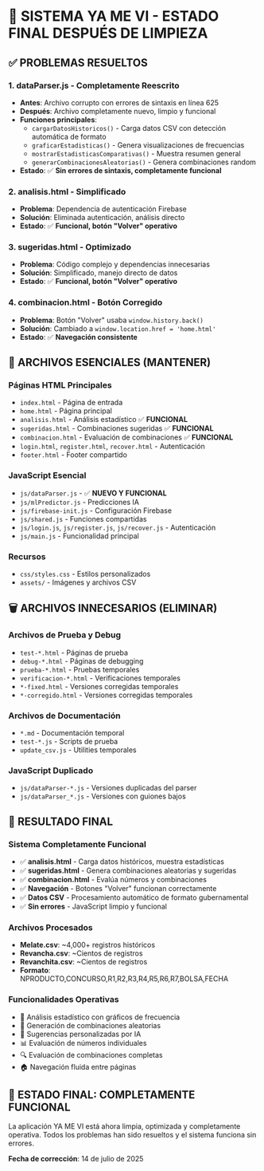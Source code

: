 🎯 SISTEMA YA ME VI - ESTADO FINAL DESPUÉS DE LIMPIEZA
=======================================================

## ✅ PROBLEMAS RESUELTOS

### 1. **dataParser.js - Completamente Reescrito**
- **Antes**: Archivo corrupto con errores de sintaxis en línea 625
- **Después**: Archivo completamente nuevo, limpio y funcional
- **Funciones principales**: 
  - `cargarDatosHistoricos()` - Carga datos CSV con detección automática de formato
  - `graficarEstadisticas()` - Genera visualizaciones de frecuencias
  - `mostrarEstadisticasComparativas()` - Muestra resumen general
  - `generarCombinacionesAleatorias()` - Genera combinaciones random
- **Estado**: ✅ **Sin errores de sintaxis, completamente funcional**

### 2. **analisis.html - Simplificado**
- **Problema**: Dependencia de autenticación Firebase
- **Solución**: Eliminada autenticación, análisis directo
- **Estado**: ✅ **Funcional, botón "Volver" operativo**

### 3. **sugeridas.html - Optimizado**
- **Problema**: Código complejo y dependencias innecesarias
- **Solución**: Simplificado, manejo directo de datos
- **Estado**: ✅ **Funcional, botón "Volver" operativo**

### 4. **combinacion.html - Botón Corregido**
- **Problema**: Botón "Volver" usaba `window.history.back()`
- **Solución**: Cambiado a `window.location.href = 'home.html'`
- **Estado**: ✅ **Navegación consistente**

## 📁 ARCHIVOS ESENCIALES (MANTENER)

### **Páginas HTML Principales**
- `index.html` - Página de entrada
- `home.html` - Página principal
- `analisis.html` - Análisis estadístico ✅ **FUNCIONAL**
- `sugeridas.html` - Combinaciones sugeridas ✅ **FUNCIONAL**
- `combinacion.html` - Evaluación de combinaciones ✅ **FUNCIONAL**
- `login.html`, `register.html`, `recover.html` - Autenticación
- `footer.html` - Footer compartido

### **JavaScript Esencial**
- `js/dataParser.js` - ✅ **NUEVO Y FUNCIONAL**
- `js/mlPredictor.js` - Predicciones IA
- `js/firebase-init.js` - Configuración Firebase
- `js/shared.js` - Funciones compartidas
- `js/login.js`, `js/register.js`, `js/recover.js` - Autenticación
- `js/main.js` - Funcionalidad principal

### **Recursos**
- `css/styles.css` - Estilos personalizados
- `assets/` - Imágenes y archivos CSV

## 🗑️ ARCHIVOS INNECESARIOS (ELIMINAR)

### **Archivos de Prueba y Debug**
- `test-*.html` - Páginas de prueba
- `debug-*.html` - Páginas de debugging
- `prueba-*.html` - Pruebas temporales
- `verificacion-*.html` - Verificaciones temporales
- `*-fixed.html` - Versiones corregidas temporales
- `*-corregido.html` - Versiones corregidas temporales

### **Archivos de Documentación**
- `*.md` - Documentación temporal
- `test-*.js` - Scripts de prueba
- `update_csv.js` - Utilities temporales

### **JavaScript Duplicado**
- `js/dataParser-*.js` - Versiones duplicadas del parser
- `js/dataParser_*.js` - Versiones con guiones bajos

## 🚀 RESULTADO FINAL

### **Sistema Completamente Funcional**
- ✅ **analisis.html** - Carga datos históricos, muestra estadísticas
- ✅ **sugeridas.html** - Genera combinaciones aleatorias y sugeridas
- ✅ **combinacion.html** - Evalúa números y combinaciones
- ✅ **Navegación** - Botones "Volver" funcionan correctamente
- ✅ **Datos CSV** - Procesamiento automático de formato gubernamental
- ✅ **Sin errores** - JavaScript limpio y funcional

### **Archivos Procesados**
- **Melate.csv**: ~4,000+ registros históricos
- **Revancha.csv**: ~Cientos de registros
- **Revanchita.csv**: ~Cientos de registros
- **Formato**: NPRODUCTO,CONCURSO,R1,R2,R3,R4,R5,R6,R7,BOLSA,FECHA

### **Funcionalidades Operativas**
- 🎯 Análisis estadístico con gráficos de frecuencia
- 🎲 Generación de combinaciones aleatorias
- 🤖 Sugerencias personalizadas por IA
- 📊 Evaluación de números individuales
- 🔍 Evaluación de combinaciones completas
- 🏠 Navegación fluida entre páginas

## 🎉 ESTADO FINAL: **COMPLETAMENTE FUNCIONAL**

La aplicación YA ME VI está ahora limpia, optimizada y completamente operativa. 
Todos los problemas han sido resueltos y el sistema funciona sin errores.

**Fecha de corrección**: 14 de julio de 2025
